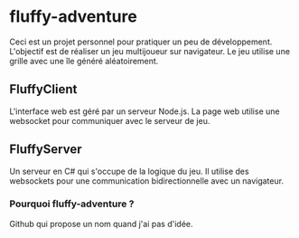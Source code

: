 # fluffy-adventure

Ceci est un projet personnel pour pratiquer un peu de développement.
L'objectif est de réaliser un jeu multijoueur sur navigateur. 
Le jeu utilise une grille avec une île généré aléatoirement.

## FluffyClient
L'interface web est géré par un serveur Node.js.
La page web utilise une websocket pour communiquer avec le serveur de jeu.

## FluffyServer

Un serveur en C# qui s'occupe de la logique du jeu.
Il utilise des websockets pour une communication bidirectionnelle avec un navigateur.

### Pourquoi fluffy-adventure ?

Github qui propose un nom quand j'ai pas d'idée.
